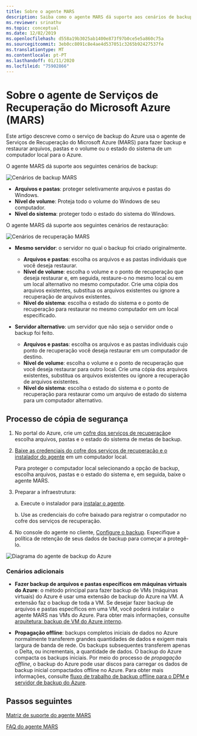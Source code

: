 ```yaml
---
title: Sobre o agente MARS
description: Saiba como o agente MARS dá suporte aos cenários de backup
ms.reviewer: srinathv
ms.topic: conceptual
ms.date: 12/02/2019
ms.openlocfilehash: d558a19b3025ab1400e873f97b0ce5e5a860c75a
ms.sourcegitcommit: 3eb0cc8091c8e4ae4d537051c3265b92427537fe
ms.translationtype: MT
ms.contentlocale: pt-PT
ms.lasthandoff: 01/11/2020
ms.locfileid: "75902866"
---
```

# <a name="about-the-microsoft-azure-recovery-services-mars-agent"></a>Sobre o agente de Serviços de Recuperação do Microsoft Azure (MARS)

Este artigo descreve como o serviço de backup do Azure usa o agente de Serviços de Recuperação do Microsoft Azure (MARS) para fazer backup e restaurar arquivos, pastas e o volume ou o estado do sistema de um computador local para o Azure.

O agente MARS dá suporte aos seguintes cenários de backup:

![Cenários de backup MARS](./media/backup-try-azure-backup-in-10-mins/backup-scenarios.png)

- **Arquivos e pastas**: proteger seletivamente arquivos e pastas do Windows.
- **Nível de volume**: Proteja todo o volume do Windows de seu computador.
- **Nível do sistema**: proteger todo o estado do sistema do Windows.

O agente MARS dá suporte aos seguintes cenários de restauração:

![Cenários de recuperação MARS](./media/backup-try-azure-backup-in-10-mins/restore-scenarios.png)

-   **Mesmo servidor**: o servidor no qual o backup foi criado originalmente.
    -    **Arquivos e pastas**: escolha os arquivos e as pastas individuais que você deseja restaurar.
    -    **Nível de volume**: escolha o volume e o ponto de recuperação que deseja restaurar e, em seguida, restaure-o no mesmo local ou em um local alternativo no mesmo computador.  Crie uma cópia dos arquivos existentes, substitua os arquivos existentes ou ignore a recuperação de arquivos existentes.
    -    **Nível do sistema**: escolha o estado do sistema e o ponto de recuperação para restaurar no mesmo computador em um local especificado.


-   **Servidor alternativo**: um servidor que não seja o servidor onde o backup foi feito.
    -    **Arquivos e pastas**: escolha os arquivos e as pastas individuais cujo ponto de recuperação você deseja restaurar em um computador de destino.
    -    **Nível de volume**: escolha o volume e o ponto de recuperação que você deseja restaurar para outro local. Crie uma cópia dos arquivos existentes, substitua os arquivos existentes ou ignore a recuperação de arquivos existentes.
    -    **Nível do sistema**: escolha o estado do sistema e o ponto de recuperação para restaurar como um arquivo de estado do sistema para um computador alternativo.

## <a name="backup-process"></a>Processo de cópia de segurança

1. No portal do Azure, crie um [cofre dos serviços de recuperação](https://docs.microsoft.com/azure/backup/backup-configure-vault#create-a-recovery-services-vault)e escolha arquivos, pastas e o estado do sistema de metas de backup.
2. [Baixe as credenciais do cofre dos serviços de recuperação e o instalador do agente](https://docs.microsoft.com/azure/backup/backup-configure-vault#download-the-mars-agent) em um computador local. 

    Para proteger o computador local selecionando a opção de backup, escolha arquivos, pastas e o estado do sistema e, em seguida, baixe o agente MARS.

3. Preparar a infraestrutura:

    a. Execute o instalador para [instalar o agente](https://docs.microsoft.com/azure/backup/backup-configure-vault#install-and-register-the-agent).

    b. Use as credenciais do cofre baixado para registrar o computador no cofre dos serviços de recuperação.
4. No console do agente no cliente, [Configure o backup](https://docs.microsoft.com/azure/backup/backup-configure-vault#create-a-backup-policy). Especifique a política de retenção de seus dados de backup para começar a protegê-lo.

![Diagrama do agente de backup do Azure](./media/backup-try-azure-backup-in-10-mins/backup-process.png)


### <a name="additional-scenarios"></a>Cenários adicionais
-   **Fazer backup de arquivos e pastas específicos em máquinas virtuais do Azure**: o método principal para fazer backup de VMs (máquinas virtuais) do Azure é usar uma extensão de backup do Azure na VM. A extensão faz o backup de toda a VM. Se desejar fazer backup de arquivos e pastas específicos em uma VM, você poderá instalar o agente MARS nas VMs do Azure. Para obter mais informações, consulte [arquitetura: backup de VM do Azure interno](https://docs.microsoft.com/azure/backup/backup-architecture#architecture-built-in-azure-vm-backup).

-   **Propagação offline**: backups completos iniciais de dados no Azure normalmente transferem grandes quantidades de dados e exigem mais largura de banda de rede. Os backups subsequentes transferem apenas o Delta, ou incrementais, a quantidade de dados. O backup do Azure compacta os backups iniciais. Por meio do processo de *propagação offline*, o backup do Azure pode usar discos para carregar os dados de backup inicial compactados offline no Azure. Para obter mais informações, consulte [fluxo de trabalho de backup offline para o DPM e servidor de backup do Azure](https://docs.microsoft.com/azure/backup/backup-azure-backup-server-import-export-).


## <a name="next-steps"></a>Passos seguintes
[Matriz de suporte do agente MARS](https://docs.microsoft.com/azure/backup/backup-support-matrix-mars-agent)

[FAQ do agente MARS](https://docs.microsoft.com/azure/backup/backup-azure-file-folder-backup-faq)
